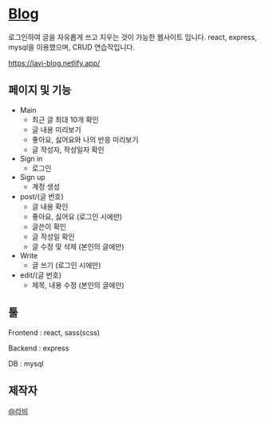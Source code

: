 # [Blog](https://lavi-blog.netlify.app/)
로그인하여 글을 자유롭게 쓰고 지우는 것이 가능한 웹사이트 입니다.
react, express, mysql을 이용했으며, CRUD 연습작입니다.

https://lavi-blog.netlify.app/
 
## 페이지 및 기능
- Main
  - 최근 글 최대 10개 확인
  - 글 내용 미리보기
  - 좋아요, 싫어요와 나의 반응 미리보기
  - 글 작성자, 작성일자 확인
- Sign in
  - 로그인
- Sign up
  - 계정 생성
- post/(글 번호)
  - 글 내용 확인
  - 좋아요, 싫어요 (로그인 시에만)
  - 글쓴이 확인
  - 글 작성일 확인
  - 글 수정 및 삭제 (본인의 글에만)
- Write
  - 글 쓰기 (로그인 시에만)
- edit/(글 번호)
  - 제목, 내용 수정 (본인의 글에만)

## 툴
Frontend : react, sass(scss)

Backend : express

DB : mysql

## 제작자
[@라비](https://github.com/lavi27)
